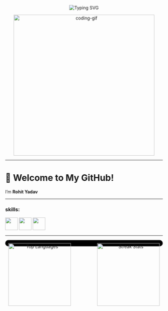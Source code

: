 <p align="center">
  <img src="https://readme-typing-svg.demolab.com?font=Fira+Code&duration=2000&pause=1000&color=F7A41D&center=true&vCenter=true&width=435&lines=Hi+I'm+Rohit+Yadav;Aspiring+Full+Stack+Developer;Currently+learning+Backend+and+Python;" alt="Typing SVG" />
</p>
<p align="center">
  <img src="https://media.giphy.com/media/qgQUggAC3Pfv687qPC/giphy.gif" width="450" alt="coding-gif" />
</p>

---

# 👋 Welcome to My GitHub!
 I’m **Rohit Yadav**

---
<h3 align="left">skills: </h3>
<p align="left">
  <img src="https://cdn.jsdelivr.net/gh/devicons/devicon/icons/html5/html5-original.svg" width="40" />
  <img src="https://cdn.jsdelivr.net/gh/devicons/devicon/icons/css3/css3-original.svg" width="40" />
  <img src="https://cdn.jsdelivr.net/gh/devicons/devicon/icons/javascript/javascript-original.svg" width="40" />
<!--   <img src="https://cdn.jsdelivr.net/gh/devicons/devicon/icons/python/python-original.svg" width="40" /> -->
<!--   <img src="https://cdn.jsdelivr.net/gh/devicons/devicon/icons/nodejs/nodejs-original.svg" width="40" /> -->
</p>

---

<div align="center" style="background-color: #000000; padding: 10px; border-radius: 10px;">

<a href="https://github.com/techsimplifide">
  <img align="left" height="200" src="https://github-readme-stats.vercel.app/api/top-langs/?username=techsimplifide&layout=compact&theme=radical&bg_color=000000&hide_border=true" alt="Top Languages"/>
</a>

<a href="https://github.com/techsimplifide">
  <img align="right" height="200" src="https://github-readme-streak-stats.herokuapp.com/?user=techsimplifide&theme=radical&background=000000&hide_border=true" alt="Streak Stats"/>
</a>

</div>

<br clear="both"/>
